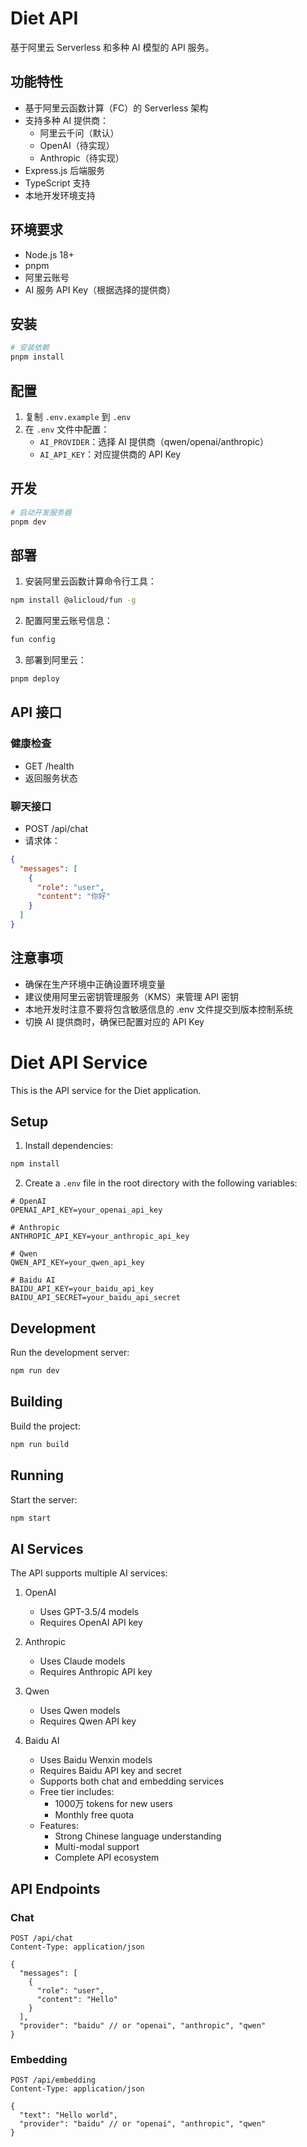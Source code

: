 # Diet API

基于阿里云 Serverless 和多种 AI 模型的 API 服务。

## 功能特性

- 基于阿里云函数计算（FC）的 Serverless 架构
- 支持多种 AI 提供商：
  - 阿里云千问（默认）
  - OpenAI（待实现）
  - Anthropic（待实现）
- Express.js 后端服务
- TypeScript 支持
- 本地开发环境支持

## 环境要求

- Node.js 18+
- pnpm
- 阿里云账号
- AI 服务 API Key（根据选择的提供商）

## 安装

```bash
# 安装依赖
pnpm install
```

## 配置

1. 复制 `.env.example` 到 `.env`
2. 在 `.env` 文件中配置：
   - `AI_PROVIDER`：选择 AI 提供商（qwen/openai/anthropic）
   - `AI_API_KEY`：对应提供商的 API Key

## 开发

```bash
# 启动开发服务器
pnpm dev
```

## 部署

1. 安装阿里云函数计算命令行工具：
```bash
npm install @alicloud/fun -g
```

2. 配置阿里云账号信息：
```bash
fun config
```

3. 部署到阿里云：
```bash
pnpm deploy
```

## API 接口

### 健康检查
- GET /health
- 返回服务状态

### 聊天接口
- POST /api/chat
- 请求体：
```json
{
  "messages": [
    {
      "role": "user",
      "content": "你好"
    }
  ]
}
```

## 注意事项

- 确保在生产环境中正确设置环境变量
- 建议使用阿里云密钥管理服务（KMS）来管理 API 密钥
- 本地开发时注意不要将包含敏感信息的 .env 文件提交到版本控制系统
- 切换 AI 提供商时，确保已配置对应的 API Key

# Diet API Service

This is the API service for the Diet application.

## Setup

1. Install dependencies:
```bash
npm install
```

2. Create a `.env` file in the root directory with the following variables:
```env
# OpenAI
OPENAI_API_KEY=your_openai_api_key

# Anthropic
ANTHROPIC_API_KEY=your_anthropic_api_key

# Qwen
QWEN_API_KEY=your_qwen_api_key

# Baidu AI
BAIDU_API_KEY=your_baidu_api_key
BAIDU_API_SECRET=your_baidu_api_secret
```

## Development

Run the development server:
```bash
npm run dev
```

## Building

Build the project:
```bash
npm run build
```

## Running

Start the server:
```bash
npm start
```

## AI Services

The API supports multiple AI services:

1. OpenAI
   - Uses GPT-3.5/4 models
   - Requires OpenAI API key

2. Anthropic
   - Uses Claude models
   - Requires Anthropic API key

3. Qwen
   - Uses Qwen models
   - Requires Qwen API key

4. Baidu AI
   - Uses Baidu Wenxin models
   - Requires Baidu API key and secret
   - Supports both chat and embedding services
   - Free tier includes:
     - 1000万 tokens for new users
     - Monthly free quota
   - Features:
     - Strong Chinese language understanding
     - Multi-modal support
     - Complete API ecosystem

## API Endpoints

### Chat

```http
POST /api/chat
Content-Type: application/json

{
  "messages": [
    {
      "role": "user",
      "content": "Hello"
    }
  ],
  "provider": "baidu" // or "openai", "anthropic", "qwen"
}
```

### Embedding

```http
POST /api/embedding
Content-Type: application/json

{
  "text": "Hello world",
  "provider": "baidu" // or "openai", "anthropic", "qwen"
}
```
 